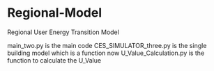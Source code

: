 # Regional-Model
Regional User Energy Transition Model

main_two.py is the main code
CES_SIMULATOR_three.py is the single building model which is a function now
U_Value_Calculation.py is the function to calculate the U_Value
